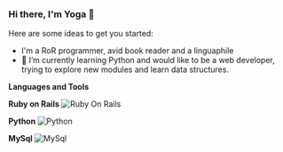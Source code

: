 ### Hi there, I'm Yoga 👋

Here are some ideas to get you started:

- I'm a RoR programmer, avid book reader and a linguaphile
- 🌱 I’m currently learning Python and would like to be a web developer, trying to explore new modules and learn data structures.

**Languages and Tools**

**Ruby on Rails**
![Ruby On Rails](https://www.google.com/url?sa=i&url=https%3A%2F%2Fen.wikipedia.org%2Fwiki%2FRuby_on_Rails&psig=AOvVaw2LrwN83anJE0vRfUKi3ZER&ust=1686117341104000&source=images&cd=vfe&ved=0CBEQjRxqFwoTCMi89Nr6rf8CFQAAAAAdAAAAABAE)

**Python**
![Python](https://www.google.com/url?sa=i&url=https%3A%2F%2Fen.wikipedia.org%2Fwiki%2FPython_%2528programming_language%2529&psig=AOvVaw1MJ3Ibe0zcqZTw6jYfQ5tf&ust=1686117372154000&source=images&cd=vfe&ved=0CBEQjRxqFwoTCIjd0en6rf8CFQAAAAAdAAAAABAE)

**MySql**
![MySql](https://www.google.com/url?sa=i&url=https%3A%2F%2Fwww.reddit.com%2Fr%2Fmysql%2F&psig=AOvVaw2-h_G3IrDZSCAxzeFfSQXC&ust=1686117197127000&source=images&cd=vfe&ved=0CBEQjRxqFwoTCPCPmZb6rf8CFQAAAAAdAAAAABAX)
